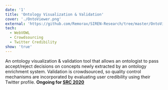 ```yaml
---
date: '1'
title: 'Ontology Visualization & Validation'
cover: './OntoViewer.png'
external: 'https://github.com/Remorax/SIREN-Research/tree/master/OntoViewer'
tech:
  - WebVOWL
  - Crowdsourcing
  - Twitter Credibility
show: 'true'
---
```


An ontology visualization & validation tool that allows an ontologist to pass accept/reject decisions on concepts newly extracted by an ontology enrichment system. Validation is crowdsourced, so quality control mechanisms are incorporated by evaluating user credibility using their Twitter profile. **Ongoing for [SRC 2020](https://src.acm.org/)**

